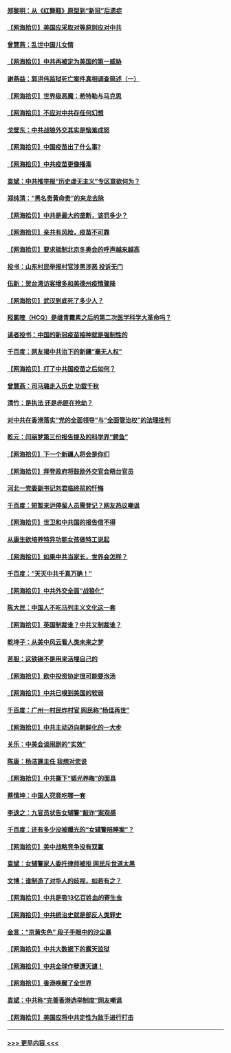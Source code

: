 #### [郑黎明：从《红舞鞋》原型到“新冠”后遗症](../pages/nsc993/n12890469.md?t=04200652) 
#### [【网海拾贝】美国应采取对等原则应对中共](../pages/nsc993/n12889176.md?t=04200652) 
#### [曾慧燕：乱世中国儿女情](../pages/nsc993/n12887931.md?t=04200652) 
#### [【网海拾贝】中共再被定为美国的第一威胁](../pages/nsc993/n12887580.md?t=04200652) 
#### [谢燕益：郭洪伟监狱死亡案件真相调查简述（一）](../pages/nsc993/n12885648.md?t=04200652) 
#### [【网海拾贝】世界级恶魔：希特勒与马克思](../pages/nsc993/n12884062.md?t=04200652) 
#### [【网海拾贝】不应对中共存任何幻想](../pages/nsc993/n12881460.md?t=04200652) 
#### [戈壁东：中共战狼外交其实是恼羞成怒](../pages/nsc993/n12880392.md?t=04200652) 
#### [【网海拾贝】中国疫苗出了什么事?](../pages/nsc993/n12879124.md?t=04200652) 
#### [【网海拾贝】中共疫苗更像播毒](../pages/nsc993/n12876631.md?t=04200652) 
#### [袁斌：中共推举报“历史虚无主义”专区意欲何为？](../pages/nsc993/n12876530.md?t=04200652) 
#### [郑纯清：“黑名贵黄命贵”的来龙去脉](../pages/nsc993/n12875589.md?t=04200652) 
#### [【网海拾贝】中共是最大的垄断，该罚多少？](../pages/nsc993/n12874006.md?t=04200652) 
#### [【网海拾贝】亲共有风险，疫苗不可靠](../pages/nsc993/n12872224.md?t=04200652) 
#### [【网海拾贝】要求抵制北京冬奥会的呼声越来越高](../pages/nsc993/n12868962.md?t=04200652) 
#### [投书：山东村民举报村官涉黑涉恶 投诉无门](../pages/nsc993/n12869726.md?t=04200652) 
#### [伍新：贺台湾访客增多和美德州疫情骤降](../pages/nsc993/n12865651.md?t=04200652) 
#### [【网海拾贝】武汉到底死了多少人？](../pages/nsc993/n12863707.md?t=04200652) 
#### [羟氯喹（HCQ）是继青霉素之后的第二次医学科学大革命吗？](../pages/nsc993/n12638564.md?t=04200652) 
#### [读者投书：中国的新冠疫苗接种就是强制性的](../pages/nsc993/n12859932.md?t=04200652) 
#### [千百度：网友揭中共治下的新疆“毫无人权”](../pages/nsc993/n12858385.md?t=04200652) 
#### [【网海拾贝】打了中共国疫苗之后如何？](../pages/nsc993/n12857866.md?t=04200652) 
#### [曾慧燕：司马璐走入历史 功载千秋](../pages/nsc993/n12856996.md?t=04200652) 
#### [清竹：是执法 还是赤匪在抢劫？](../pages/nsc993/n12856952.md?t=04200652) 
#### [对中共在香港落实“党的全面领导”与“全面管治权”的法理批判](../pages/nsc993/n12856929.md?t=04200652) 
#### [乾元：闫丽梦第三份报告提及的科学界“鳄鱼”](../pages/nsc993/n12855985.md?t=04200652) 
#### [【网海拾贝】下一个新疆人将会是你们](../pages/nsc993/n12855864.md?t=04200652) 
#### [【网海拾贝】拜登政府将鼓励外交官会晤台官员](../pages/nsc993/n12853615.md?t=04200652) 
#### [河北一党委副书记刘君临终前的忏悔](../pages/nsc993/n12849420.md?t=04200652) 
#### [千百度：短暂来沪停留人员需登记？网友热议嘲讽](../pages/nsc993/n12853497.md?t=04200652) 
#### [【网海拾贝】世卫和中共国的报告信不得](../pages/nsc993/n12850902.md?t=04200652) 
#### [从康生欲培养特异功能女孩做特工说起](../pages/nsc993/n12849289.md?t=04200652) 
#### [【网海拾贝】如果中共当家长，世界会怎样？](../pages/nsc993/n12848436.md?t=04200652) 
#### [千百度：“天灭中共千真万确！”](../pages/nsc993/n12845659.md?t=04200652) 
#### [【网海拾贝】中共外交全面“战狼化”](../pages/nsc993/n12845607.md?t=04200652) 
#### [陈大民：中国人不吃马列主义文化这一套](../pages/nsc993/n12842496.md?t=04200652) 
#### [【网海拾贝】英国制裁谁？中共又制裁谁？](../pages/nsc993/n12840909.md?t=04200652) 
#### [乾坤子：从美中风云看人类未来之梦](../pages/nsc993/n12840590.md?t=04200652) 
#### [苦胆：这铁锹不是用来活埋自己的](../pages/nsc993/n12839512.md?t=04200652) 
#### [【网海拾贝】欧中投资协定很可能要泡汤](../pages/nsc993/n12835122.md?t=04200652) 
#### [【网海拾贝】中共已嗅到美国的软弱](../pages/nsc993/n12832411.md?t=04200652) 
#### [千百度：广州一村民炸村官 网民称“杨佳再世”](../pages/nsc993/n12832380.md?t=04200652) 
#### [【网海拾贝】中共主动迈向朝鲜化的一大步](../pages/nsc993/n12829887.md?t=04200652) 
#### [关乐：中美会谈闹剧的“实效”](../pages/nsc993/n12826698.md?t=04200652) 
#### [陈康：杨洁篪主任  我想对您说](../pages/nsc993/n12826609.md?t=04200652) 
#### [【网海拾贝】中共撕下“韬光养晦”的面具](../pages/nsc993/n12826459.md?t=04200652) 
#### [蔡慎坤：中国人究竟吃哪一套](../pages/nsc993/n12826010.md?t=04200652) 
#### [李退之：九官员状告女辅警“敲诈”案观感](../pages/nsc993/n12823984.md?t=04200652) 
#### [千百度：还有多少没被曝光的“女辅警陪睡案”？](../pages/nsc993/n12822136.md?t=04200652) 
#### [【网海拾贝】美中战略竞争没有双赢](../pages/nsc993/n12822105.md?t=04200652) 
#### [袁斌：女辅警家人委托律师被拒 网民斥世道太黑](../pages/nsc993/n12822004.md?t=04200652) 
#### [文博：谁制造了对华人的歧视，如若有之？](../pages/nsc993/n12821635.md?t=04200652) 
#### [【网海拾贝】中共是吸13亿百姓血的寄生虫](../pages/nsc993/n12819191.md?t=04200652) 
#### [【网海拾贝】中共统治史就是部反人类罪史](../pages/nsc993/n12816738.md?t=04200652) 
#### [金言：“京黄失色” 段子手眼中的沙尘暴](../pages/nsc993/n12815700.md?t=04200652) 
#### [【网海拾贝】中共大数据下的露天监狱](../pages/nsc993/n12811075.md?t=04200652) 
#### [【网海拾贝】中共全球作孽遭天谴！](../pages/nsc993/n12810258.md?t=04200652) 
#### [【网海拾贝】香港唤醒了全世界](../pages/nsc993/n12809100.md?t=04200652) 
#### [袁斌：中共称“完善香港选举制度”网友嘲讽](../pages/nsc993/n12808994.md?t=04200652) 
#### [【网海拾贝】美国应将中共定性为敌手进行打击](../pages/nsc993/n12806870.md?t=04200652) 

----
#### [ >>> 更早内容 <<< ](../indexes/nsc993-earlier.md)
